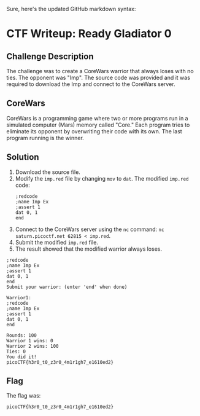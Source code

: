 Sure, here's the updated GitHub markdown syntax:

# CTF Writeup: Ready Gladiator 0

## Challenge Description
The challenge was to create a CoreWars warrior that always loses with no ties. The opponent was "Imp". The source code was provided and it was required to download the Imp and connect to the CoreWars server.

## CoreWars
CoreWars is a programming game where two or more programs run in a simulated computer (Mars) memory called "Core." Each program tries to eliminate its opponent by overwriting their code with its own. The last program running is the winner.

## Solution
1. Download the source file.
2. Modify the `imp.red` file by changing `mov` to `dat`. The modified `imp.red` code:
    ```redcode
    ;redcode
    ;name Imp Ex
    ;assert 1
    dat 0, 1
    end
    ```
3. Connect to the CoreWars server using the `nc` command: `nc saturn.picoctf.net 62815 < imp.red`.
4. Submit the modified `imp.red` file.
5. The result showed that the modified warrior always loses.
```
;redcode
;name Imp Ex
;assert 1
dat 0, 1
end
Submit your warrior: (enter 'end' when done)

Warrior1:
;redcode
;name Imp Ex
;assert 1
dat 0, 1
end

Rounds: 100
Warrior 1 wins: 0
Warrior 2 wins: 100
Ties: 0
You did it!
picoCTF{h3r0_t0_z3r0_4m1r1gh7_e1610ed2}
```


## Flag
The flag was:
```
picoCTF{h3r0_t0_z3r0_4m1r1gh7_e1610ed2}
```

